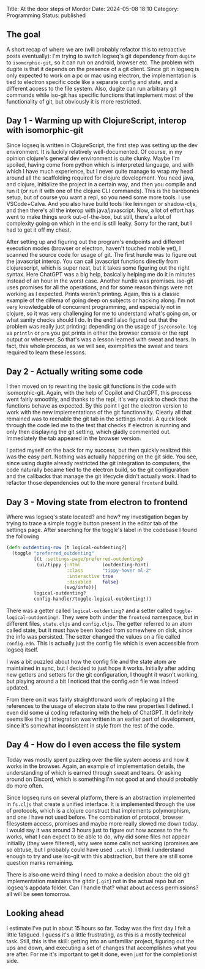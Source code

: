 Title: At the door steps of Mordor
Date: 2024-05-08 18:10
Category: Programming
Status: published

## The goal
A short recap of where we are (will probably refactor this to retroactive posts eventually): I'm trying to switch logseq's git dependency from `dugite` to `isomorphic-git`, so it can run on android, browser etc. The problem with dugite is that it depends on the presence of a git client. Since git in logseq is only expected to work on a pc or mac using electron, the implementation is tied to electron specific code like a separate config and state, and a different access to the file system. Also, dugite can run arbitrary git commands while iso-git has specific functions that implement most of the functionality of git, but obviously it is more restricted.

## Day 1 - Warming up with ClojureScript, interop with isomorphic-git
Since logseq is written in ClojureScript, the first step was setting up the dev environment. It is luckily relatively well-documented. Of course, in my opinion clojure's general dev environment is quite clunky. Maybe I'm spoiled, having come from python which is interpreted language, and with which I have much experience, but I never quite manage to wrap my head around all the scaffolding required for clojure development. You need java, and clojure, initialize the project in a certain way, and then you compile and run it (or run it with one of the clojure CLI commands). This is the barebones setup, but of course you want a repl, so you need some more tools. I use VSCode+Calva. And you also have build tools like leiningen or shadow-cljs, and then there's all the interop with java/javascript. Now, a lot of effort has went to make things work out-of-the-box, but still, there's a lot of complexity going on which in the end is still leaky. Sorry for the rant, but I had to get it off my chest.

After setting up and figuring out the program's endpoints and different execution modes (browser or electron, haven't touched mobile yet), I scanned the source code for usage of git. The first hurdle was to figure out the javascript interop. You can call javascript functions directly from clojurescript, which is super neat, but it takes some figuring out the right syntax. Here ChatGPT was a big help, basically helping me do it in minutes instead of an hour in the worst case. Another hurdle was promises. iso-git uses promises for all the operations, and for some reason things were not working as I expected. Prints weren't printing. Again, this is a classic example of the dillema of going deep on subjects or hacking along. I'm not very knowledgable of concurrent programming, and especially not in clojure, so it was very challenging for me to understand what's going on, or what sanity checks should I do. In the end I also figured out that the problem was really just printing: depending on the usage of `js/console.log` vs `println` or `prn` you get prints in either the browser console or the repl output or wherever. So that's was a lesson learned with sweat and tears. In fact, this whole process, as we will see, exemplifies the sweat and tears required to learn these lessons.

## Day 2 - Actually writing some code
I then moved on to rewriting the basic git functions in the code with isomorphic-git. Again, with the help of Copilot and ChatGPT, this process went fairly smoothly, and thanks to the repl, it's very quick to check that the functions behave as expected. By this point I got the electron version to work with the new implementations of the git functionality. Clearly all that remained was to reenable the git tab in the settings modal. A quick look through the code led me to the test that checks if electron is running and only then displaying the git setting, which gladly commented out. Immediately the tab appeared in the browser version.

I patted myself on the back for my success, but then quickly realized this was the easy part. Nothing was actually happening on the git side. You see, since using dugite already restricted the git integration to computers, the code naturally became tied to the electron build, so the git configuration and the callbacks that manage the git lifecycle didn't actually work. I had to refactor those dependencies out to the more general `frontend` build.

## Day 3 - Moving state from electron to frontend
Where was logseq's state located? and how? my investigation began by trying to trace a simple toggle button present in the editor tab of the settings page. After searching for the toggle's label in the codebase I found the following
```clojure
(defn outdenting-row [t logical-outdenting?]
  (toggle "preferred_outdenting"
          [(t :settings-page/preferred-outdenting)
           (ui/tippy {:html        (outdenting-hint)
                      :class       "tippy-hover ml-2"
                      :interactive true
                      :disabled    false}
                     (svg/info))]
          logical-outdenting?
          config-handler/toggle-logical-outdenting!))
```
There was a getter called `logical-outdenting?` and a setter called `toggle-logical-outdenting!`. They were both under the `frontend` namespace, but in different files, `state.cljs` and `config.cljs`. The getter referred to an atom called state, but it must have been loaded from somewhere on disk, since the info was persisted. The setter changed the values on a file called `config.edn`. This is actually just the config file which is even accessible from logseq itself.

I was a bit puzzled about how the config file and the state atom are maintained in sync, but I decided to just hope it works. Initially after adding new getters and setters for the git configuration, I thought it wasn't working, but playing around a bit I noticed that the config.edn file was indeed updated.

From there on it was fairly straightforward work of replacing all the references to the usage of electron state to the new properties I defined. I even did some ui coding refactoring with the help of ChatGPT. It definitely seems like the git integration was written in an earlier part of development, since it's somewhat inconsistent in style from the rest of the code.
## Day 4 - How do I even access the file system
Today was mostly spent puzzling over the file system access and how it works in the browser. Again, an example of implementation details, the understanding of which is earned through sweat and tears. Or asking around on Discord, which is something I'm not good at and should probably do more often. 

Since logseq runs on several platform, there is an abstraction implemented in `fs.cljs` that create a unified interface. It is implemented through the use of protocols, which is a clojure construct that implements polymorphism, and one I have not used before. The combination of protocol, browser filesystem access, promises and maybe more really slowed me down today. I would say it was around 3 hours just to figure out how access to the fs works, what I can expect to be able to do, why did some files not appear initialliy (they were filtered), why were some calls not working (promises are so obtuse, but I probably could have used `.catch`). I think I understand enough to try and use iso-git with this abstraction, but there are still some question marks remaining.

There is also one weird thing I need to make a decision about: the old git implementation maintains the gitdir (`.git`) not in the actual repo but on logseq's appdata folder. Can I handle that? what about access permissions? all will be seen tomorrow.

## Looking ahead
I estimate I've put in about 15 hours so far. Today was the first day I felt a little fatigued. I guess it's a little frustrating, as this is a mostly technical task. Still, this is the skill: getting into an unfamiliar project, figuring out the ups and down, and executing a set of changes that accomplishes what you are after. For me it's important to get it done, even just for the completionist side.